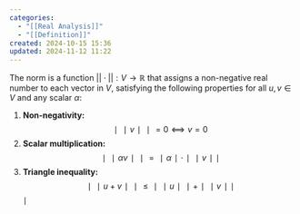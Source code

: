 ```yaml
---
categories:
  - "[[Real Analysis]]"
  - "[[Definition]]"
created: 2024-10-15 15:36
updated: 2024-11-12 11:22
---
```

The norm is a function $|| \cdot || : V \to \mathbb{R}$ that assigns a non-negative real number to each vector in $V$, satisfying the following properties for all $u, v \in V$ and any scalar $\alpha$:

1. **Non-negativity:**
$$∣∣v∣∣=0  ⟺  v=0$$
2. **Scalar multiplication:**
$$∣∣αv∣∣=∣α∣⋅∣∣v∣∣$$
3. **Triangle inequality:**$$∣∣u+v∣∣≤∣∣u∣∣+∣∣v∣∣$$ ∣